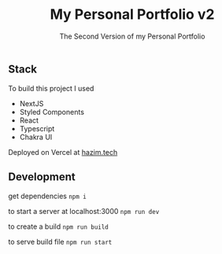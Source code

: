 <h1 align="center">
  My Personal Portfolio v2
</h1>
<p align="center">
  The Second Version of my Personal Portfolio 
  <br />
  <br />
</p>

## Stack

To build this project I used

-   NextJS
-   Styled Components
-   React
-   Typescript
-   Chakra UI

Deployed on Vercel at <a href="https://hazim.tech/">hazim.tech</a>

## Development

get dependencies `npm i`

to start a server at localhost:3000 `npm run dev`

to create a build `npm run build`

to serve build file `npm run start`
